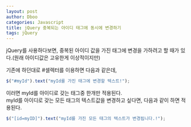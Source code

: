 ```yaml
---
layout: post
author: Dboo
categories: Javascript
title: jQuery 중복되는 아이디 태그에 동시에 변경하기
tags: jQuery
---
```


jQuery를 사용하다보면, 중복된 아이디 값을 가진 태그에 변경을 가하려고 할 때가 있다.(원래 아이디값은 고유한게 이상적이지만)

기존에 하던대로 #셀렉터를 이용하면 다음과 같은데,

~~~javascript
$("#myId").text("myId를 가진 태그에 변경할 텍스트!");
~~~

이러면 myId를 아이디로 갖는 태그중 한개만 적용된다.  
myId를 아이디로 갖는 모든 태그의 텍스트값을 변경하고 싶다면, 다음과 같이 하면 적용된다.

~~~javascript
$("[id=myID]").text("myId를 가진 모든 태그의 텍스트가 변경됩니다.!");
~~~
